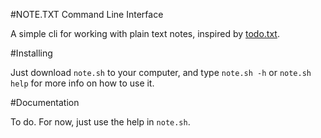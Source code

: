 #NOTE.TXT Command Line Interface

A simple cli for working with plain text notes, inspired by [todo.txt](https://github.com/ginatrapani/todo.txt-cli/).


#Installing

Just download `note.sh` to your computer, and type `note.sh -h` or `note.sh help` for more info on how to use it. 


#Documentation

To do. For now, just use the help in `note.sh`. 